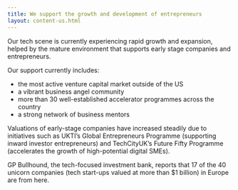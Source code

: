 ```yaml
---
title: We support the growth and development of entrepreneurs
layout: content-us.html
---
```


Our tech scene is currently experiencing rapid growth and expansion, helped by the mature environment that supports early stage companies and entrepreneurs.

Our support currently includes:

- the most active venture capital market outside of the US
- a vibrant business angel community
- more than 30 well-established accelerator programmes across the country
- a strong network of business mentors

Valuations of early-stage companies have increased steadily due to initiatives such as UKTI’s Global Entrepreneurs Programme (supporting inward investor entrepreneurs) and TechCityUK’s Future Fifty Programme (accelerates the growth of high-potential digital SMEs).
 
GP Bullhound, the tech-focused investment bank, reports that 17 of the 40 unicorn companies (tech start-ups valued at more than $1 billion) in Europe are from here.
